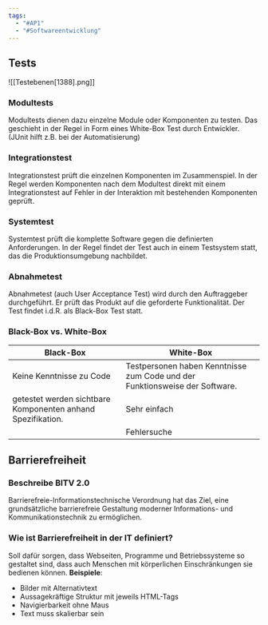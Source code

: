 ```yaml
---
tags:
  - "#AP1"
  - "#Softwareentwicklung"
---
```

## Tests

![[Testebenen[1388].png]]

### Modultests
Modultests dienen dazu einzelne Module oder Komponenten zu testen. Das geschieht in der Regel in Form eines White-Box Test durch Entwickler. (JUnit hilft z.B. bei der Automatisierung)

### Integrationstest
Integrationstest prüft die einzelnen Komponenten im Zusammenspiel. In der Regel werden Komponenten nach dem Modultest direkt mit einem Integrationstest auf Fehler in der Interaktion mit bestehenden Komponenten geprüft.

### Systemtest
Systemtest prüft die komplette Software gegen die definierten Anforderungen. In der Regel findet der Test auch in einem Testsystem statt, das die Produktionsumgebung nachbildet.

### Abnahmetest
Abnahmetest (auch User Acceptance Test) wird durch den Auftraggeber durchgeführt. Er prüft das Produkt auf die geforderte Funktionalität. Der Test findet i.d.R. als Black-Box Test statt.

### Black-Box vs. White-Box
| **Black-Box**                                               | **White-Box**                                                               |
| ----------------------------------------------------------- | --------------------------------------------------------------------------- |
| Keine Kenntnisse zu Code                                    | Testpersonen haben Kenntnisse zum Code und der Funktionsweise der Software. |
| getestet werden sichtbare Komponenten anhand Spezifikation. | Sehr einfach                                                                |
|                                                             | Fehlersuche                                                                 |

## Barrierefreiheit
### Beschreibe BITV 2.0
Barrierefreie-Informationstechnische Verordnung hat das Ziel, eine grundsätzliche barrierefreie Gestaltung moderner Informations- und Kommunikationstechnik zu ermöglichen.

### Wie ist Barrierefreiheit in der IT definiert?
Soll dafür sorgen, dass Webseiten, Programme und Betriebssysteme so gestaltet sind, dass auch Menschen mit körperlichen Einschränkungen sie bedienen können.
**Beispiele**:
+ Bilder mit Alternativtext
+ Aussagekräftige Struktur mit jeweils HTML-Tags
+ Navigierbarkeit ohne Maus
+ Text muss skalierbar sein

